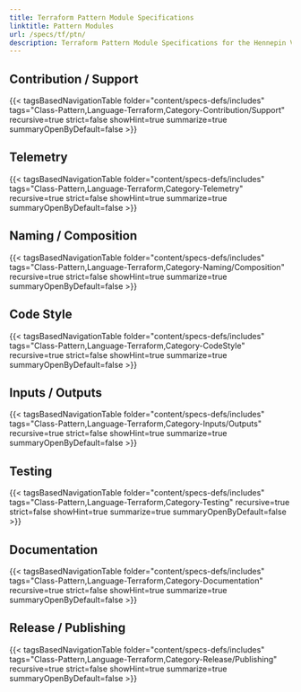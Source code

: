 ```yaml
---
title: Terraform Pattern Module Specifications
linktitle: Pattern Modules
url: /specs/tf/ptn/
description: Terraform Pattern Module Specifications for the Hennepin Verified Modules (AVM) program
---
```


## Contribution / Support

{{< tagsBasedNavigationTable folder="content/specs-defs/includes" tags="Class-Pattern,Language-Terraform,Category-Contribution/Support" recursive=true strict=false showHint=true summarize=true summaryOpenByDefault=false >}}

## Telemetry

{{< tagsBasedNavigationTable folder="content/specs-defs/includes" tags="Class-Pattern,Language-Terraform,Category-Telemetry" recursive=true strict=false showHint=true summarize=true summaryOpenByDefault=false >}}

## Naming / Composition

{{< tagsBasedNavigationTable folder="content/specs-defs/includes" tags="Class-Pattern,Language-Terraform,Category-Naming/Composition" recursive=true strict=false showHint=true summarize=true summaryOpenByDefault=false >}}

## Code Style

{{< tagsBasedNavigationTable folder="content/specs-defs/includes" tags="Class-Pattern,Language-Terraform,Category-CodeStyle" recursive=true strict=false showHint=true summarize=true summaryOpenByDefault=false >}}

## Inputs / Outputs

{{< tagsBasedNavigationTable folder="content/specs-defs/includes" tags="Class-Pattern,Language-Terraform,Category-Inputs/Outputs" recursive=true strict=false showHint=true summarize=true summaryOpenByDefault=false >}}

## Testing

{{< tagsBasedNavigationTable folder="content/specs-defs/includes" tags="Class-Pattern,Language-Terraform,Category-Testing" recursive=true strict=false showHint=true summarize=true summaryOpenByDefault=false >}}

## Documentation

{{< tagsBasedNavigationTable folder="content/specs-defs/includes" tags="Class-Pattern,Language-Terraform,Category-Documentation" recursive=true strict=false showHint=true summarize=true summaryOpenByDefault=false >}}

## Release / Publishing

{{< tagsBasedNavigationTable folder="content/specs-defs/includes" tags="Class-Pattern,Language-Terraform,Category-Release/Publishing" recursive=true strict=false showHint=true summarize=true summaryOpenByDefault=false >}}
